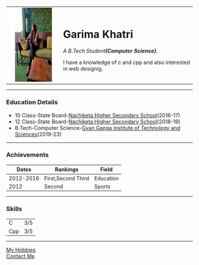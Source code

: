 <!Doctype HTML>
<html>
   <head>
     <meta charset="utf8">
     <title>Garima's personal Site</title>
	 <link rel="stylesheet" href="styles.css">
	 
   </head>
   <body> 
     <table cellspacing="30">
	  <tr>
	   <td><img src="img.jpeg" height="200" width="200"></td>
	  <td><h1>Garima Khatri</h1>
     <p><em>A B.Tech Student<strong>(Computer Science)</strong>.</em></p>
     <p>I have a knowledge of c and cpp and also interested in web designig.</p></td>
	  </tr>
	 </table>
     <hr>
	 <h3>Education Details</h3>
	 <ul>
	  <li>10 Class-State Board-<a href="http://www.nachiketaschool.ac.in/">Nachiketa Higher Secondary School</a>(2016-17)</li>
	  <li>12 Class-State Board-<a href="http://www.nachiketaschool.ac.in/">Nachiketa Higher Secondary School</a>(2018-19)</li>
	  <li>B.Tech-Computer Science-<a href="https://ggits.org/">Gyan Ganga Institute of Technology and Sciences</a>(2019-23)</li>
	 </ul>
	 <hr>
	 <h3>Achievements</h3>
	 <table cellspacing="10">
	  <thead> 
	    <tr>
		 <th>Dates</th>
		 <th>Rankings</th>
		 <th>Field</th>
		</tr>
	  </thead>
	  <tbody>
	   <tr>
	    <td>2012-2016</td>
		<td>First,Second Third</td>
		<td>Education</td>
	   </tr>
	   <tr>
	    <td>2012</td>
		<td>Second</td>
		<td>Sports</td>
	   </tr>
	  </tbody>
	  <tfoot>
	  </tfoot>
	 </table>
	 <hr>
	 <h3>Skills</h3>
	 <table cellspacing="10">
	  <tr>
	   <td>C</td>
	   <td>3/5</td>
	  </tr>
	  <tr>
	   <td>Cpp</td>
	   <td>3/5</td>
	  </tr>
	 </table>
	 <hr>
	 <a href="Hobbies.html">My Hobbies</a></br>
	 <a href="Contact.html">Contact Me</a>

   </body>
   
</html>
